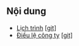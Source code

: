 ## Nội dung
* [Lịch trình](https://xuvi-vn.github.io/Lich-trinh) [[git]](https://github.com/xuvi-vn/xuvi-vn.github.io/blob/main/Lich-trinh.md)
* [Điều lệ công ty](https://xuvi-vn.github.io/Dieu-le-cong-ty) [[git]](https://github.com/xuvi-vn/xuvi-vn.github.io/blob/main/Dieu-le-cong-ty.html)
